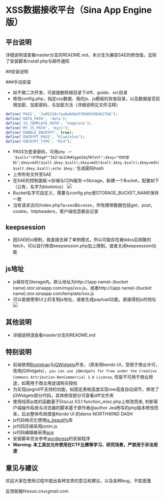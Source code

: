 # XSS数据接收平台（Sina App Engine版）

## 平台说明
详细说明请查看master分支的README.md，本分支为兼容SAE的修改版，去除了安装脚本install.php与邮件通知

##安装说明

###手动安装
* 如不做二次开发，可直接删除根目录下diff、guide、src目录
* 修改config.php，指定xss数据、我的js、js模板的存放目录，以及数据是否启用加密、加密密码、与加密方法（详细说明见文件注释）
```php
define('PASS', '2a05218c7aa0a6dbd370985d984627b8');
define('DATA_PATH', 'data');
define('JS_TEMPLATE_PATH', 'template');
define('MY_JS_PATH', 'myjs');
define('ENABLE_ENCRYPT', true);
define('ENCRYPT_PASS', "bluelotus");
define('ENCRYPT_TYPE', "RC4");
```
* PASS为登录密码，可用`php -r '$salt="!KTMdg#^^I6Z!deIVR#SgpAI6qTN7oVl";$key="你的密码";$key=md5($salt.$key.$salt);$key=md5($salt.$key.$salt);$key=md5($salt.$key.$salt);echo $key;'`生成密码hash
* 上传所有文件至SAE
* 在SAE的控制面板->存储与CDN服务->Storage，新建一个Bucket，配置如下（公有，名字为bluelotus）
![](https://raw.githubusercontent.com/firesunCN/BlueLotus_XSSReceiver/SAE/guide/sae.PNG)
* Bucket名字可自定义，需要与config.php里STORAGE_BUCKET_NAME保持一致
* 当有请求访问/index.php?a=xxx&b=xxxx，所有携带数据包括get，post，cookie，httpheaders，客户端信息都会记录

## keepsession
* 因SAE的io限制，我直接去掉了单例模式，所以可能存在被ddos后频繁的fetch，可以自行修改keepsession.php加上限制，或者关闭keepsession功能

## js地址
* js保存在Storage内，默认地址为http://(app name)-(bucket name).stor.sinaapp.com/myjs/xxx.js，或者http://(app name)-(bucket name).stor.sinaapp.com/template/xxx.js
* 可以直接使用UI上的复制js地址，或者生成payload功能，直接得到js的地址
![](https://raw.githubusercontent.com/firesunCN/BlueLotus_XSSReceiver/SAE/guide/js.PNG)

## 其他说明
* 详细说明请查看master分支的README.md

## 特别说明
* 前端使用[Bootstrap](http://getbootstrap.com/)与[jQWidgets](http://www.jqwidgets.com/)开发，（原来用kendo UI，受限于商业许可，改用jQWidgets），`you can use jQWidgets for free under the Creative Commons Attribution-NonCommercial 3.0 License`, 但是不可用于商业用途，如需用于商业用途请购买授权
* 为实现jqxgrid不支持的功能，如固定表格高度实现row高度自动调节，修改了jQWidgets部分代码，具体修改部分可查看diff文件夹
* 使用纯真ip库的函数基于Discuz X3.1 function_misc.php上修改而来, 判断客户端操作系统与浏览器的脚本基于原作者@author  Jea杨写的php版本修改而来，后台整体布局借鉴Kendo UI 的demo NORTHWIND DASH
* js代码格式化使用[js_beautify](https://github.com/beautify-web/js-beautify)库
* js代码压缩采用jsmin.js
* js代码编辑器采用[ace](https://ace.c9.io)
* 安装脚本完全参考[wordpress](https://cn.wordpress.org/)的安装程序
* **Warning: 本工具仅允许使用在CTF比赛等学习、研究场景，严禁用于非法用途**

## 意见与建议

欢迎大家在使用过程中提出各种宝贵的意见和建议，以及各种bug，不胜感激

反馈邮箱firesun.cn`at`gmail.com
